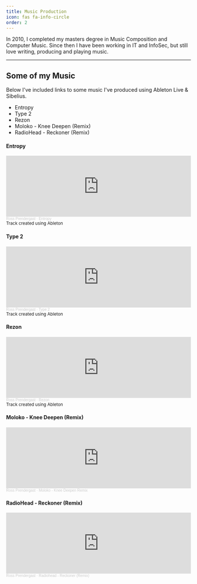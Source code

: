 ```yaml
---
title: Music Production
icon: fas fa-info-circle
order: 2
---
```


In 2010, I completed my masters degree in Music Composition and Computer Music. Since then I have been working in IT and InfoSec, but still love writing, producing and playing music.

___

## Some of my Music
Below I've included links to some music I've produced using Ableton Live & Sibelius.

- Entropy
- Type 2
- Rezon
- Moloko - Knee Deepen (Remix)
- RadioHead - Reckoner (Remix)

#### Entropy
<iframe width="100%" height="166" scrolling="no" frameborder="no" allow="autoplay" src="https://w.soundcloud.com/player/?url=https%3A//api.soundcloud.com/tracks/104176016&color=%23ff5500&auto_play=false&hide_related=false&show_comments=true&show_user=true&show_reposts=false&show_teaser=true"></iframe><div style="font-size: 10px; color: #cccccc;line-break: anywhere;word-break: normal;overflow: hidden;white-space: nowrap;text-overflow: ellipsis; font-family: Interstate,Lucida Grande,Lucida Sans Unicode,Lucida Sans,Garuda,Verdana,Tahoma,sans-serif;font-weight: 100;"><a href="https://soundcloud.com/beat-maxing" title="Ross Prendergast" target="_blank" style="color: #cccccc; text-decoration: none;">Ross Prendergast</a> · <a href="https://soundcloud.com/beat-maxing/entropy" title="Entropy" target="_blank" style="color: #cccccc; text-decoration: none;">Entropy</a></div>
<sub>Track created using Ableton</sub>


#### Type 2
<iframe width="100%" height="166" scrolling="no" frameborder="no" allow="autoplay" src="https://w.soundcloud.com/player/?url=https%3A//api.soundcloud.com/tracks/104176045&color=%23ff5500&auto_play=false&hide_related=false&show_comments=true&show_user=true&show_reposts=false&show_teaser=true"></iframe><div style="font-size: 10px; color: #cccccc;line-break: anywhere;word-break: normal;overflow: hidden;white-space: nowrap;text-overflow: ellipsis; font-family: Interstate,Lucida Grande,Lucida Sans Unicode,Lucida Sans,Garuda,Verdana,Tahoma,sans-serif;font-weight: 100;"><a href="https://soundcloud.com/beat-maxing" title="Ross Prendergast" target="_blank" style="color: #cccccc; text-decoration: none;">Ross Prendergast</a> · <a href="https://soundcloud.com/beat-maxing/type-2" title="Type 2" target="_blank" style="color: #cccccc; text-decoration: none;">Type 2</a></div>
<sub>Track created using Ableton</sub>


#### Rezon
<iframe width="100%" height="166" scrolling="no" frameborder="no" allow="autoplay" src="https://w.soundcloud.com/player/?url=https%3A//api.soundcloud.com/tracks/104175980&color=%23ff5500&auto_play=false&hide_related=false&show_comments=true&show_user=true&show_reposts=false&show_teaser=true"></iframe><div style="font-size: 10px; color: #cccccc;line-break: anywhere;word-break: normal;overflow: hidden;white-space: nowrap;text-overflow: ellipsis; font-family: Interstate,Lucida Grande,Lucida Sans Unicode,Lucida Sans,Garuda,Verdana,Tahoma,sans-serif;font-weight: 100;"><a href="https://soundcloud.com/beat-maxing" title="Ross Prendergast" target="_blank" style="color: #cccccc; text-decoration: none;">Ross Prendergast</a> · <a href="https://soundcloud.com/beat-maxing/rezon" title="Rezon" target="_blank" style="color: #cccccc; text-decoration: none;">Rezon</a></div>
<sub>Track created using Ableton</sub>


#### Moloko - Knee Deepen (Remix)
<iframe width="100%" height="166" scrolling="no" frameborder="no" allow="autoplay" src="https://w.soundcloud.com/player/?url=https%3A//api.soundcloud.com/tracks/56457598&color=%23ff5500&auto_play=false&hide_related=false&show_comments=true&show_user=true&show_reposts=false&show_teaser=true"></iframe><div style="font-size: 10px; color: #cccccc;line-break: anywhere;word-break: normal;overflow: hidden;white-space: nowrap;text-overflow: ellipsis; font-family: Interstate,Lucida Grande,Lucida Sans Unicode,Lucida Sans,Garuda,Verdana,Tahoma,sans-serif;font-weight: 100;"><a href="https://soundcloud.com/beat-maxing" title="Ross Prendergast" target="_blank" style="color: #cccccc; text-decoration: none;">Ross Prendergast</a> · <a href="https://soundcloud.com/beat-maxing/moloko-knee-deepen-remix" title="Moloko - Knee Deepen Remix" target="_blank" style="color: #cccccc; text-decoration: none;">Moloko - Knee Deepen Remix</a></div>


#### RadioHead - Reckoner (Remix)
<iframe width="100%" height="166" scrolling="no" frameborder="no" allow="autoplay" src="https://w.soundcloud.com/player/?url=https%3A//api.soundcloud.com/tracks/53077108&color=%23ff5500&auto_play=false&hide_related=false&show_comments=true&show_user=true&show_reposts=false&show_teaser=true"></iframe><div style="font-size: 10px; color: #cccccc;line-break: anywhere;word-break: normal;overflow: hidden;white-space: nowrap;text-overflow: ellipsis; font-family: Interstate,Lucida Grande,Lucida Sans Unicode,Lucida Sans,Garuda,Verdana,Tahoma,sans-serif;font-weight: 100;"><a href="https://soundcloud.com/beat-maxing" title="Ross Prendergast" target="_blank" style="color: #cccccc; text-decoration: none;">Ross Prendergast</a> · <a href="https://soundcloud.com/beat-maxing/reckoner-remix" title="Radiohead - Reckoner (Remix)" target="_blank" style="color: #cccccc; text-decoration: none;">Radiohead - Reckoner (Remix)</a></div>